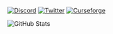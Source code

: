 
<!--
**0rc1nus/0rc1nus** is a ✨ _special_ ✨ repository because its `README.md` (this file) appears on your GitHub profile.

Here are some ideas to get you started:

- 🔭 I’m currently working on ...
- 🌱 I’m currently learning ...
- 👯 I’m looking to collaborate on ...
- 🤔 I’m looking for help with ...
- 💬 Ask me about ...
- 📫 How to reach me: ...
- 😄 Pronouns: ...
- ⚡ Fun fact: ...
-->
[![Discord](https://img.shields.io/discord/740028725654978610?color=9cb4b2&label=%20&labelColor=5d7170&logoColor=white&style=for-the-badge&logo=discord)](https://discord.gg/HSyVPZTFvF)
[![Twitter](https://img.shields.io/badge/Twitter-Orcinus?label=&color=9cb4b2&labelColor=5d7170&style=for-the-badge&logo=X&logoColor=white)](https://x.com/OrcinusWasTaken)
[![Curseforge](https://img.shields.io/badge/Curseforge-Orcinus?label=&color=9cb4b2&labelColor=5d7170&style=for-the-badge&logo=Curseforge&logoColor=white)](https://www.curseforge.com/members/orcinus73/projects)

![GitHub Stats](https://github-readme-stats.vercel.app/api?username=0rc1nus&show_icons=true&count_private=true&count_private=true&include_all_commits=true&theme=great-gatsby)

